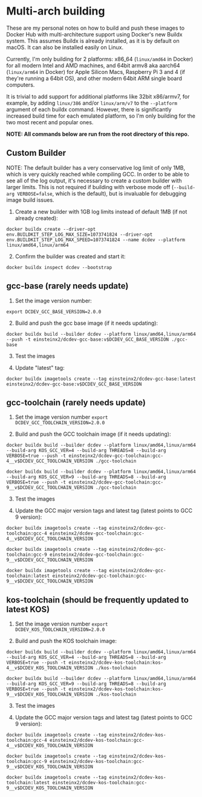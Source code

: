 # Multi-arch building

These are my personal notes on how to build and push these images to Docker Hub with multi-architecture support using Docker's new Buildx system. This assumes Buildx is already installed, as it is by default on macOS. It can also be installed easily on Linux. 

Currently, I'm only building for 2 platforms: x86_64 (`linux/amd64` in Docker) for all modern Intel and AMD machines, and 64bit armv8 aka aarch64 (`linux/arm64` in Docker) for Apple Silicon Macs, Raspberry Pi 3 and 4 (if they're running a 64bit OS), and other modern 64bit ARM single board computers. 

It is trivial to add support for additional platforms like 32bit x86/armv7, for example, by adding `linux/386` and/or `linux/arm/v7` to the `--platform` argument of each buildx command. However, there is significantly increased build time for each emulated platform, so I'm only building for the two most recent and popular ones.

**NOTE: All commands below are run from the root directory of this repo.**


## Custom Builder

NOTE: The default builder has a very conservative log limit of only 1MB, which is very quickly reached while compiling GCC. In order to be able to see all of the log output, it's necessary to create a custom builder with larger limits. This is not required if building with verbose mode off (`--build-arg VERBOSE=false`, which is the default), but is invaluable for debugging image build issues.

1. Create a new builder with 1GB log limits instead of default 1MB (if not already created):

`docker buildx create --driver-opt env.BUILDKIT_STEP_LOG_MAX_SIZE=1073741824 --driver-opt env.BUILDKIT_STEP_LOG_MAX_SPEED=1073741824 --name dcdev --platform linux/amd64,linux/arm64`

2. Confirm the builder was created and start it:

`docker buildx inspect dcdev --bootstrap`

## gcc-base (rarely needs update)

1. Set the image version number:

`export DCDEV_GCC_BASE_VERSION=2.0.0`

2. Build and push the gcc base image (if it needs updating):

`docker buildx build --builder dcdev --platform linux/amd64,linux/arm64 --push -t einsteinx2/dcdev-gcc-base:v$DCDEV_GCC_BASE_VERSION ./gcc-base`

3. Test the images

4. Update "latest" tag:

`docker buildx imagetools create --tag einsteinx2/dcdev-gcc-base:latest einsteinx2/dcdev-gcc-base:v$DCDEV_GCC_BASE_VERSION`

## gcc-toolchain (rarely needs update)

1. Set the image version number
`export DCDEV_GCC_TOOLCHAIN_VERSION=2.0.0`

2. Build and push the GCC toolchain image (if it needs updating):

`docker buildx build --builder dcdev --platform linux/amd64,linux/arm64 --build-arg KOS_GCC_VER=4 --build-arg THREADS=8 --build-arg VERBOSE=true --push -t einsteinx2/dcdev-gcc-toolchain:gcc-4__v$DCDEV_GCC_TOOLCHAIN_VERSION ./gcc-toolchain`

`docker buildx build --builder dcdev --platform linux/amd64,linux/arm64 --build-arg KOS_GCC_VER=9 --build-arg THREADS=8 --build-arg VERBOSE=true --push -t einsteinx2/dcdev-gcc-toolchain:gcc-9__v$DCDEV_GCC_TOOLCHAIN_VERSION ./gcc-toolchain`

3. Test the images

4. Update the GCC major version tags and latest tag (latest points to GCC 9 version):

`docker buildx imagetools create --tag einsteinx2/dcdev-gcc-toolchain:gcc-4 einsteinx2/dcdev-gcc-toolchain:gcc-4__v$DCDEV_GCC_TOOLCHAIN_VERSION`

`docker buildx imagetools create --tag einsteinx2/dcdev-gcc-toolchain:gcc-9 einsteinx2/dcdev-gcc-toolchain:gcc-9__v$DCDEV_GCC_TOOLCHAIN_VERSION`

`docker buildx imagetools create --tag einsteinx2/dcdev-gcc-toolchain:latest einsteinx2/dcdev-gcc-toolchain:gcc-9__v$DCDEV_GCC_TOOLCHAIN_VERSION`


## kos-toolchain (should be frequently updated to latest KOS)

1. Set the image version number
`export DCDEV_KOS_TOOLCHAIN_VERSION=2.0.0`

2. Build and push the KOS toolchain image:

`docker buildx build --builder dcdev --platform linux/amd64,linux/arm64 --build-arg KOS_GCC_VER=4 --build-arg THREADS=8 --build-arg VERBOSE=true --push -t einsteinx2/dcdev-kos-toolchain:kos-4__v$DCDEV_KOS_TOOLCHAIN_VERSION ./kos-toolchain`

`docker buildx build --builder dcdev --platform linux/amd64,linux/arm64 --build-arg KOS_GCC_VER=9 --build-arg THREADS=8 --build-arg VERBOSE=true --push -t einsteinx2/dcdev-kos-toolchain:kos-9__v$DCDEV_KOS_TOOLCHAIN_VERSION ./kos-toolchain`

3. Test the images

4. Update the GCC major version tags and latest tag (latest points to GCC 9 version):

`docker buildx imagetools create --tag einsteinx2/dcdev-kos-toolchain:gcc-4 einsteinx2/dcdev-kos-toolchain:gcc-4__v$DCDEV_KOS_TOOLCHAIN_VERSION `

`docker buildx imagetools create --tag einsteinx2/dcdev-kos-toolchain:gcc-9 einsteinx2/dcdev-kos-toolchain:gcc-9__v$DCDEV_KOS_TOOLCHAIN_VERSION `

`docker buildx imagetools create --tag einsteinx2/dcdev-kos-toolchain:latest einsteinx2/dcdev-kos-toolchain:gcc-9__v$DCDEV_KOS_TOOLCHAIN_VERSION `
